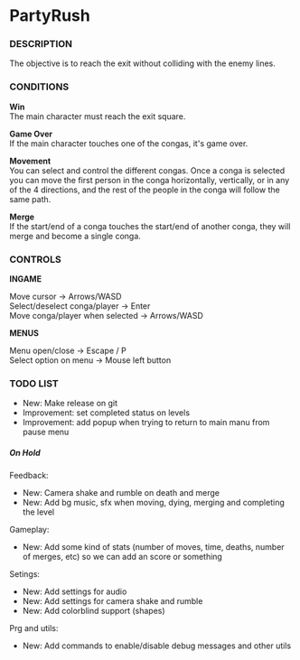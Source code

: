 # PartyRush

### DESCRIPTION

The objective is to reach the exit without colliding with the enemy lines.

### CONDITIONS

**Win**
<br>The main character must reach the exit square.

**Game Over**
<br>If the main character touches one of the congas, it's game over.

**Movement**
<br>You can select and control the different congas. Once a conga is selected you can move the first person in the conga horizontally, vertically, or in any of the 4 directions, and the rest of the people in the conga will follow the same path.

**Merge**
<br>If the start/end of a conga touches the start/end of another conga, they will merge and become a single conga.

### CONTROLS

**INGAME**

Move cursor -> Arrows/WASD
<br>Select/deselect conga/player -> Enter
<br>Move conga/player when selected -> Arrows/WASD

**MENUS**

Menu open/close -> Escape / P
<br>Select option on menu -> Mouse left button

### TODO LIST

 - New: Make release on git
 - Improvement: set completed status on levels
 - Improvement: add popup when trying to return to main manu from pause menu

##### On Hold

Feedback:
 - New: Camera shake and rumble on death and merge
 - New: Add bg music, sfx when moving, dying, merging and completing the level

 Gameplay:
 - New: Add some kind of stats (number of moves, time, deaths, number of merges, etc) so we can add an score or something
 
 Setings:
 - New: Add settings for audio
 - New: Add settings for camera shake and rumble
 - New: Add colorblind support (shapes)

Prg and utils:
 - New: Add commands to enable/disable debug messages and other utils
